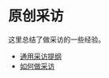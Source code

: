 # 原创采访

这里总结了做采访的一些经验。

* [通用采访提纲](http://101.200.168.100:4000/531_tong_yong_cai_fang_ti_gang.html)
* [如何做采访](http://101.200.168.100:4000/532-%E9%87%87%E8%AE%BF%E6%B3%A8%E6%84%8F%E4%BA%8B%E9%A1%B9.html)

